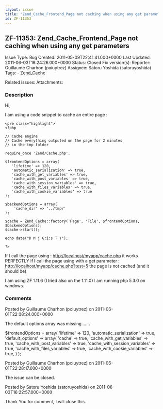 ```yaml
---
layout: issue
title: "Zend_Cache_Frontend_Page not caching when using any get parameters"
id: ZF-11353
---
```


ZF-11353: Zend\_Cache\_Frontend\_Page not caching when using any get parameters
-------------------------------------------------------------------------------

 Issue Type: Bug Created: 2011-05-09T22:41:41.000+0000 Last Updated: 2011-06-03T16:24:26.000+0000 Status: Closed Fix version(s): 
 Reporter:  Guillaume Charhon (poiuytrez)  Assignee:  Satoru Yoshida (satoruyoshida)  Tags: - Zend\_Cache
 
 Related issues: 
 Attachments: 
### Description

Hi,

I am using a code snippet to cache an entire page :

 
    <pre class="highlight">
    <?php
    
    // Cache engine
    // Cache everything outputed on the page for 2 minutes
    // in the tmp folder
    
    require_once 'Zend/Cache.php';
    
    $frontendOptions = array(
       'lifetime' => 120,
       'automatic_serialization' => true,
       'cache_with_get_variables' => true,
       'cache_with_post_variables' => true,
       'cache_with_session_variables' => true,
       'cache_with_files_variables' => true,
       'cache_with_cookie_variables' => true
    );
    
    $backendOptions = array(
        'cache_dir' => '../tmp/'
    );
    
    $cache = Zend_Cache::factory('Page', 'File', $frontendOptions, $backendOptions);
    $cache->start();
    
    echo date("D M j G:i:s T Y");
    
    ?>


If I call the page using : <http://localhost/myapp/cache.php> it works PERFECTLY If I call the page using with a get parameter : <http://localhost/myapp/cache.php?test=5> the page is not cached (and it should be).

I am using ZF 1.11.6 (I tried also on the 1.11.0) I am running php 5.3.0 on windows.

 

 

### Comments

Posted by Guillaume Charhon (poiuytrez) on 2011-06-01T22:08:24.000+0000

The default options array was missing.......

$frontendOptions = array( 'lifetime' => 120, 'automatic\_serialization' => true, 'default\_options' => array( 'cache' => true, 'cache\_with\_get\_variables' => true, 'cache\_with\_post\_variables' => true, 'cache\_with\_session\_variables' => true, 'cache\_with\_files\_variables' => true, 'cache\_with\_cookie\_variables' => true, ) );

 

 

Posted by Guillaume Charhon (poiuytrez) on 2011-06-01T22:28:17.000+0000

The issue can be closed.

 

 

Posted by Satoru Yoshida (satoruyoshida) on 2011-06-03T16:22:57.000+0000

Thank You for comment, I will close this.

 

 